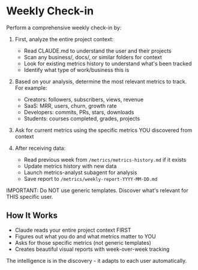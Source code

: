 # Weekly Check-in

Perform a comprehensive weekly check-in by:

1. First, analyze the entire project context:
   - Read CLAUDE.md to understand the user and their projects
   - Scan any business/, docs/, or similar folders for context
   - Look for existing metrics history to understand what's been tracked
   - Identify what type of work/business this is

2. Based on your analysis, determine the most relevant metrics to track. For example:
   - Creators: followers, subscribers, views, revenue
   - SaaS: MRR, users, churn, growth rate
   - Developers: commits, PRs, stars, downloads
   - Students: courses completed, grades, projects

3. Ask for current metrics using the specific metrics YOU discovered from context

4. After receiving data:
   - Read previous week from `/metrics/metrics-history.md` if it exists
   - Update metrics history with new data
   - Launch metrics-analyst subagent for analysis
   - Save report to `/metrics/weekly-report-YYYY-MM-DD.md`

IMPORTANT: Do NOT use generic templates. Discover what's relevant for THIS specific user.

## How It Works

- Claude reads your entire project context FIRST
- Figures out what you do and what metrics matter to YOU
- Asks for those specific metrics (not generic templates)
- Creates beautiful visual reports with week-over-week tracking

The intelligence is in the discovery - it adapts to each user automatically.